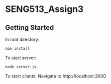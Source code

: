 # SENG513_Assign3

## Getting Started

In root directory:
	
	npm install

To start server:
	
	node server.js

To start clients:
Navigate to http://localhost:3000
